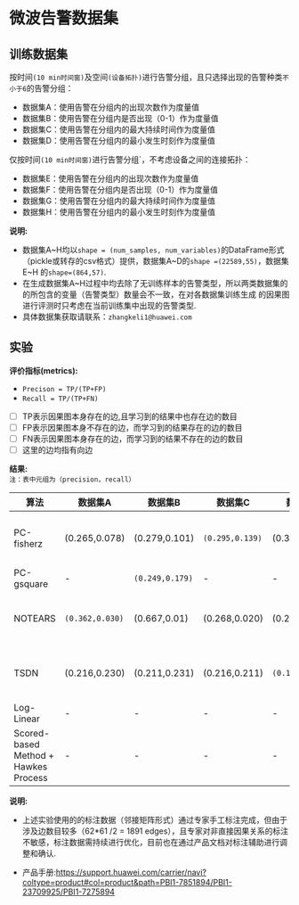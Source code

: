 # 微波告警数据集

## 训练数据集

按时间`(10 min时间窗)`及空间`(设备拓扑)`进行告警分组，且只选择出现的告警种类`不小于6`的告警分组：

* 数据集A：使用告警在分组内的出现次数作为度量值
* 数据集B：使用告警在分组内是否出现（0-1）作为度量值
* 数据集C：使用告警在分组内的最大持续时间作为度量值
* 数据集D：使用告警在分组内的最小发生时刻作为度量值

仅按时间`(10 min时间窗)`进行告警分组`，不考虑设备之间的连接拓扑：

* 数据集E：使用告警在分组内的出现次数作为度量值
* 数据集F：使用告警在分组内是否出现（0-1）作为度量值
* 数据集G：使用告警在分组内的最大持续时间作为度量值
* 数据集H：使用告警在分组内的最小发生时刻作为度量值

**说明:**

* 数据集A~H均以`shape = (num_samples, num_variables)`的DataFrame形式（pickle或转存的csv格式）提供，数据集A~D的`shape =(22589,55)`，数据集E~H 的`shape=(864,57)`.
* 在生成数据集A~H过程中均去除了无训练样本的告警类型，所以两类数据集的的所包含的变量（告警类型）数量会不一致，在对各数据集训练生成 的因果图进行评测时只考虑在当前训练集中出现的告警类型.
* 具体数据集获取请联系：`zhangkeli1@huawei.com`

## 实验

**评价指标(metrics):**  

* `Precison = TP/(TP+FP)`
* `Recall = TP/(TP+FN)`
* [ ] TP表示因果图本身存在的边,且学习到的结果中也存在边的数目
* [ ] FP表示因果图本身不存在的边，而学习到的结果存在的边的数目
* [ ] FN表示因果图本身存在的边，而学习到的结果不存在的边的数目
* [ ] 这里的边均指有向边

**结果:**  
`注：表中元组为（precision，recall）`

| 算法                                 | 数据集A         | 数据集B         | 数据集C         | 数据集E          | 数据集F       | 数据集G         | 原始数据集      | 总耗时                 |
| ------------------------------------ | --------------- | --------------- | --------------- | ---------------- | ------------- | --------------- | --------------- | ---------------------- |
| PC-fisherz                           | (0.265,0.078)   | (0.279,0.101)   | `(0.295,0.139)` | (0.309,0.101)    | (0.160,0.013) | (0.22,0.045)    | -               | 6个数据集，共耗时2501s |
| PC-gsquare                           | -               | `(0.249,0.179)` | -               | -                | (0.167,0.013) | -               | -               | -                      |
| NOTEARS                              | `(0.362,0.030)` | (0.667,0.01)    | (0.268,0.020)   | (0.217,0.108)    | (0.192,0.008) | `(0.260,0.106)` | -               | 6个数据集，共耗时2230s |
| TSDN                                 | (0.216,0.230)   | (0.211,0.231)   | (0.216,0.211)   | `(0.191,0.376) ` | (0.179,0.101) | `(0.208,0.358)` | -               | 6个数据集，共耗时28s   |
| Log-Linear                           | -               | -               | -               | -                | -             | -               | `(0.247,0.471)` | -                      |
| Scored-based Method + Hawkes Process | -               | -               | -               | -                | -             | -               | `(0.325,0.22) ` | -                      |

**说明:**

* 上述实验使用的的标注数据（邻接矩阵形式）通过专家手工标注完成，但由于涉及边数目较多（62*61 /2 = 1891 edges），且专家对非直接因果关系的标注不敏感，标注数据需持续进行优化，目前也在通过产品文档对标注辅助进行调整和确认.

* 产品手册:https://support.huawei.com/carrier/navi?coltype=product#col=product&path=PBI1-7851894/PBI1-23709925/PBI1-7275894

